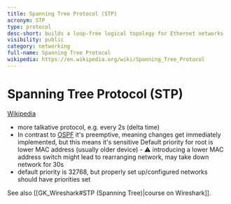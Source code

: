 ```yaml
---
title: Spanning Tree Protocol (STP)
acronym: STP
type: protocol
desc-short: builds a loop-free logical topology for Ethernet networks
visibility: public
category: networking
full-name: Spanning Tree Protocol
wikipedia: https://en.wikipedia.org/wiki/Spanning_Tree_Protocol
---
```


# Spanning Tree Protocol (STP)

[Wikipedia](https://en.wikipedia.org/wiki/Spanning_Tree_Protocol)

- more talkative protocol, e.g. every 2s (delta time)
- In contrast to [OSPF](https://en.wikipedia.org/wiki/Open_Shortest_Path_First) it's preemptive, meaning changes get immediately implemented, but this means it's sensitive
  Default priority for root is lower MAC address (usually older device) - ⚠ introducing a lower MAC address switch might lead to rearranging network, may take down network for 30s
- default priority is 32768, but properly set up/configured networks should have priorities set

See also [[GK_Wireshark#STP (Spanning Tree)|course on Wireshark]].